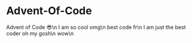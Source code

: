 # Advent-Of-Code
Advent of Code 😎\n
I am so cool omg\n
best code fr\n
I am just the best coder oh my gosh\n
wow\n
